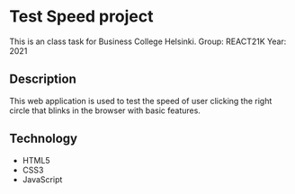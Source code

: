 # Test Speed project

This is an class task for Business College Helsinki.
Group: REACT21K
Year: 2021

## Description

This web application is used to test the speed of user clicking the right circle that blinks in the browser with basic features.

## Technology

- HTML5
- CSS3
- JavaScript
